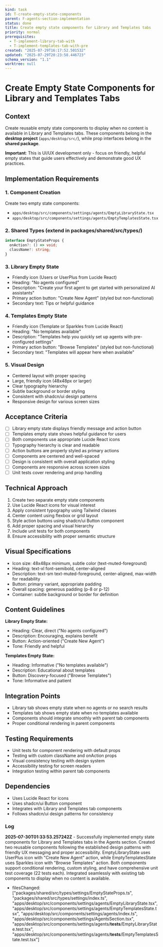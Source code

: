```yaml
---
kind: task
id: T-create-empty-state-components
parent: F-agents-section-implementation
status: done
title: Create empty state components for Library and Templates tabs
priority: normal
prerequisites:
  - T-implement-library-tab-with
  - T-implement-templates-tab-with-pre
created: "2025-07-29T16:17:52.501532"
updated: "2025-07-29T20:23:58.446723"
schema_version: "1.1"
worktree: null
---
```


# Create Empty State Components for Library and Templates Tabs

## Context

Create reusable empty state components to display when no content is available in Library and Templates tabs. These components belong in the **desktop project** (`apps/desktop/src/`), while prop interfaces belong in the **shared package**.

**Important**: This is UI/UX development only - focus on friendly, helpful empty states that guide users effectively and demonstrate good UX practices.

## Implementation Requirements

### 1. Component Creation

Create two empty state components:

- `apps/desktop/src/components/settings/agents/EmptyLibraryState.tsx`
- `apps/desktop/src/components/settings/agents/EmptyTemplatesState.tsx`

### 2. Shared Types (extend in packages/shared/src/types/)

```typescript
interface EmptyStateProps {
  onAction?: () => void;
  className?: string;
}
```

### 3. Library Empty State

- Friendly icon (Users or UserPlus from Lucide React)
- Heading: "No agents configured"
- Description: "Create your first agent to get started with personalized AI assistants"
- Primary action button: "Create New Agent" (styled but non-functional)
- Secondary text: Tips or helpful guidance

### 4. Templates Empty State

- Friendly icon (Template or Sparkles from Lucide React)
- Heading: "No templates available"
- Description: "Templates help you quickly set up agents with pre-configured settings"
- Primary action button: "Browse Templates" (styled but non-functional)
- Secondary text: "Templates will appear here when available"

### 5. Visual Design

- Centered layout with proper spacing
- Large, friendly icon (48x48px or larger)
- Clear typography hierarchy
- Subtle background or border styling
- Consistent with shadcn/ui design patterns
- Responsive design for various screen sizes

## Acceptance Criteria

- [ ] Library empty state displays friendly message and action button
- [ ] Templates empty state shows helpful guidance for users
- [ ] Both components use appropriate Lucide React icons
- [ ] Typography hierarchy is clear and readable
- [ ] Action buttons are properly styled as primary actions
- [ ] Components are centered and well-spaced
- [ ] Design is consistent with overall application styling
- [ ] Components are responsive across screen sizes
- [ ] Unit tests cover rendering and prop handling

## Technical Approach

1. Create two separate empty state components
2. Use Lucide React icons for visual interest
3. Apply consistent typography using Tailwind classes
4. Center content using flexbox or grid layout
5. Style action buttons using shadcn/ui Button component
6. Add proper spacing and visual hierarchy
7. Include unit tests for both components
8. Ensure accessibility with proper semantic structure

## Visual Specifications

- Icon size: 48x48px minimum, subtle color (text-muted-foreground)
- Heading: text-xl font-semibold, center-aligned
- Description: text-sm text-muted-foreground, center-aligned, max-width for readability
- Button: primary variant, appropriate padding
- Overall spacing: generous padding (p-8 or p-12)
- Container: subtle background or border for definition

## Content Guidelines

**Library Empty State:**

- Heading: Clear, direct ("No agents configured")
- Description: Encouraging, explains benefit
- Button: Action-oriented ("Create New Agent")
- Tone: Friendly and helpful

**Templates Empty State:**

- Heading: Informative ("No templates available")
- Description: Educational about templates
- Button: Discovery-focused ("Browse Templates")
- Tone: Informative and patient

## Integration Points

- Library tab shows empty state when no agents or no search results
- Templates tab shows empty state when no templates available
- Components should integrate smoothly with parent tab components
- Proper conditional rendering in parent components

## Testing Requirements

- Unit tests for component rendering with default props
- Testing with custom className and onAction props
- Visual consistency testing with design system
- Accessibility testing for screen readers
- Integration testing within parent tab components

## Dependencies

- Uses Lucide React for icons
- Uses shadcn/ui Button component
- Integrates with Library and Templates tab components
- Follows shadcn/ui design patterns for consistency

### Log

**2025-07-30T01:33:53.257242Z** - Successfully implemented empty state components for Library and Templates tabs in the Agents section. Created two reusable components following the established design patterns with friendly UX messaging and proper accessibility. EmptyLibraryState uses UserPlus icon with "Create New Agent" action, while EmptyTemplatesState uses Sparkles icon with "Browse Templates" action. Both components support conditional rendering, custom styling, and have comprehensive unit test coverage (22 tests each). Integrated seamlessly with existing tab components to display when no content is available.

- filesChanged: ["packages/shared/src/types/settings/EmptyStateProps.ts", "packages/shared/src/types/settings/index.ts", "apps/desktop/src/components/settings/agents/EmptyLibraryState.tsx", "apps/desktop/src/components/settings/agents/EmptyTemplatesState.tsx", "apps/desktop/src/components/settings/agents/index.ts", "apps/desktop/src/components/settings/AgentsSection.tsx", "apps/desktop/src/components/settings/agents/__tests__/EmptyLibraryState.test.tsx", "apps/desktop/src/components/settings/agents/__tests__/EmptyTemplatesState.test.tsx"]
